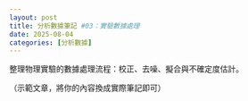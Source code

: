```yaml
---
layout: post
title: 分析數據筆記 #03：實驗數據處理
date: 2025-08-04
categories: [分析數據]
---
```


<p>整理物理實驗的數據處理流程：校正、去噪、擬合與不確定度估計。</p>

<p class="muted">（示範文章，將你的內容換成實際筆記即可）</p>

